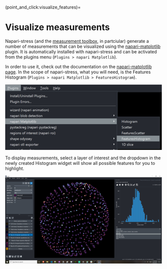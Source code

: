 (point_and_click:visualize_features)=
# Visualize measurements

Napari-stress (and the [measurement toolbox](toolboxes:stress_toolbox:stress_toolbox_interactive), in partciular) generate a number of measurements that can be visualized using the [napari-matplotlib](https://napari-matplotlib.github.io/) plugin. It is automatically installed with napari-stress and can be activated from the plugins menu (`Plugins > napari Matplotlib`).

In order to use it, check out the documentation on the [napari-matplotlib page](https://napari-matplotlib.github.io/). In the scope of napari-stress, what you will need, is the Features Histogram (`Plugins > napari Matplotlib > FeaturesHistogram`).

![](./imgs/demo_visualize_featureHistogram.png)

To display measurements, select a layer of interest and the dropdown in the newly created Histogram widget will show all possible features for you to highlight.

![](./imgs/demo_visualize_featureHistogram2.png)